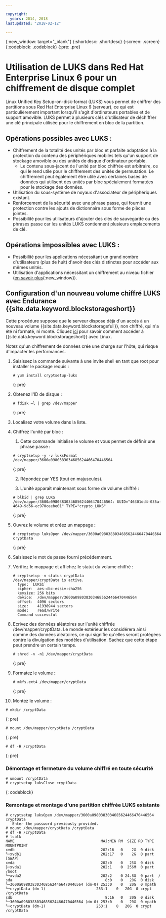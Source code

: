 ```yaml
---

copyright:
  years: 2014, 2018
lastupdated: "2018-02-12"

---
```

{:new_window: target="_blank"}
{:shortdesc: .shortdesc}
{:screen: .screen}
{:codeblock: .codeblock}
{:pre: .pre}

# Utilisation de LUKS dans Red Hat Enterprise Linux 6 pour un chiffrement de disque complet

Linux Unified Key Setup-on-disk-format (LUKS) vous permet de chiffrer des partitions sous Red Hat Enterprise Linux 6 (serveur), ce qui est particulièrement important lorsqu'il s'agit d'ordinateurs portables et de support amovible. LUKS permet à plusieurs clés d'utilisateur de déchiffrer une clé principale utilisée pour le chiffrement en bloc de la partition. 

## Opérations possibles avec LUKS : 

- Chiffrement de la totalité des unités par bloc et parfaite adaptation à la protection du contenu des périphériques mobiles tels qu'un support de stockage amovible ou des unités de disque d'ordinateur portable. 
    - Le contenu sous-jacent de l'unité par bloc chiffrée est arbitraire, ce qui le rend utile pour le chiffrement des unités de permutation. Le chiffrement peut également être utile avec certaines bases de données qui utilisent des unités par bloc spécialement formatées pour le stockage des données. 
- Utilisation du sous-système de noyaux d'associateur de périphériques existant. 
- Renforcement de la sécurité avec une phrase passe, qui fournit une protection contre les ajouts de dictionnaire sous forme de pièces jointes. 
- Possibilité pour les utilisateurs d'ajouter des clés de sauvegarde ou des phrases passe car les unités LUKS contiennent plusieurs emplacements de clé. 


## Opérations impossibles avec LUKS : 

- Possibilité pour les applications nécessitant un grand nombre d'utilisateurs (plus de huit) d'avoir des clés distinctes pour accéder aux mêmes unités. 
- Utilisation d'applications nécessitant un chiffrement au niveau fichier ([en savoir plus](https://access.redhat.com/documentation/en-US/Red_Hat_Enterprise_Linux/7/html/Security_Guide/sec-Encryption.html){:new_window}).

## Configuration d'un nouveau volume chiffré LUKS avec Endurance {{site.data.keyword.blockstorageshort}}

Cette procédure suppose que le serveur dispose déjà d'un accès à un nouveau volume {{site.data.keyword.blockstoragefull}}, non chiffré, qui n'a été ni formaté, ni monté. Cliquez [ici](accessing_block_storage_linux.html) pour savoir comment accéder à {{site.data.keyword.blockstorageshort}} avec Linux. 

Notez qu'un chiffrement de données crée une charge sur l'hôte, qui risque d'impacter les performances. 

1. Saisissez la commande suivante à une invite shell en tant que root pour installer le package requis :   <br/>
   ```
   # yum install cryptsetup-luks
   ```
   {: pre}
2. Obtenez l'ID de disque : <br/>
   ```
   # fdisk –l | grep /dev/mapper
   ```
   {: pre}
3. Localisez votre volume dans la liste. 
4. Chiffrez l'unité par bloc :  
      1. Cette commande initialise le volume et vous permet de définir une phrase passe : <br/>
      ```
      # cryptsetup -y -v luksFormat /dev/mapper/3600a0980383034685624466470446564
      ```
      {: pre}
      
      2. Répondez par YES (tout en majuscules). 
      
      3. L'unité apparaît maintenant sous forme de volume chiffré :  
      ```
      # blkid | grep LUKS
      /dev/mapper/3600a0980383034685624466470446564: UUID="46301dd4-035a-4649-9d56-ec970ceebe01" TYPE="crypto_LUKS"
      ```
      {: pre}
      
5. Ouvrez le volume et créez un mappage :   <br/>
   ```
   # cryptsetup luksOpen /dev/mapper/3600a0980383034685624466470446564 cryptData
   ```
   {: pre}
6. Saisissez le mot de passe fourni précédemment. 
7. Vérifiez le mappage et affichez le statut du volume chiffré :   <br/>
   ```
   # cryptsetup -v status cryptData
   /dev/mapper/cryptData is active.
     type:  LUKS1
     cipher:  aes-cbc-essiv:sha256
     keysize: 256 bits
     device:  /dev/mapper/3600a0980383034685624466470446564
     offset:  4096 sectors
     size:    41938944 sectors
     mode:    read/write
     Command successful
   ```
8. Ecrivez des données aléatoires sur l'unité chiffrée /dev/mapper/cryptData. Le monde extérieur les considérera ainsi comme des données aléatoires, ce qui signifie qu'elles seront protégées contre la divulgation des modèles d'utilisation. Sachez que cette étape peut prendre un certain temps. <br/>
    ```
    # shred -v -n1 /dev/mapper/cryptData
    ```
    {: pre}
9. Formatez le volume : <br/>
   ```
   # mkfs.ext4 /dev/mapper/cryptData
   ```
   {: pre}
10. Montez le volume : <br/>
   ```
   # mkdir /cryptData
   ```
   {: pre}
   ```
   # mount /dev/mapper/cryptData /cryptData
   ```
   {: pre}
   ```
   # df -H /cryptData
   ```
   {: pre}

### Démontage et fermeture du volume chiffré en toute sécurité
   ```
   # umount /cryptData
   # cryptsetup luksClose cryptData
   ```
   {: codeblock}

### Remontage et montage d'une partition chiffrée LUKS existante
   ```
   # cryptsetup luksOpen /dev/mapper/3600a0980383034685624466470446564 cryptData
      Enter the password previously provided.
   # mount /dev/mapper/cryptData /cryptData
   # df -H /cryptData
   # lsblk
   NAME                                       MAJ:MIN RM  SIZE RO TYPE  MOUNTPOINT
   xvdb                                       202:16   0    2G  0 disk
   └─xvdb1                                    202:17   0    2G  0 part  [SWAP]
   xvda                                       202:0    0   25G  0 disk
   ├─xvda1                                    202:1    0  256M  0 part  /boot
   └─xvda2                                    202:2    0 24.8G  0 part  /
   sda                                          8:0    0   20G  0 disk
   └─3600a0980383034685624466470446564 (dm-0) 253:0    0   20G  0 mpath
   └─cryptData (dm-1)                       253:1    0   20G  0 crypt /cryptData
   sdb                                          8:16   0   20G  0 disk
   └─3600a0980383034685624466470446564 (dm-0) 253:0    0   20G  0 mpath
   └─cryptData (dm-1)                       253:1    0   20G  0 crypt /cryptData
   ```
